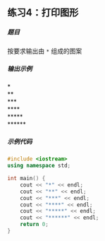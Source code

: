 
## 练习4：打印图形 <Badge type="medium" />

##### 题目
按要求输出由 `*` 组成的图案

##### 输出示例
<RunningResult>
*<br/>
**<br/>
***<br/>
****<br/>
*****<br/>
******<br/>
</RunningResult>

##### 示例代码

<PasswordProtected>

```cpp
#include <iostream>
using namespace std;

int main() {
    cout << "*" << endl;
    cout << "**" << endl;
    cout << "***" << endl;
    cout << "****" << endl;
    cout << "*****" << endl;
    cout << "******" << endl;
    return 0;
}
```

</PasswordProtected>